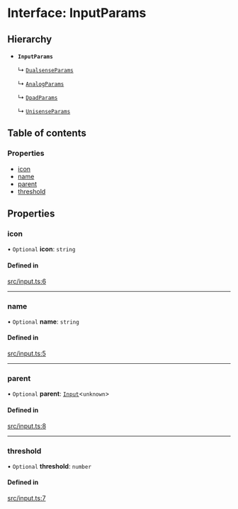 # Interface: InputParams

## Hierarchy

- **`InputParams`**

  ↳ [`DualsenseParams`](../wiki/DualsenseParams)

  ↳ [`AnalogParams`](../wiki/AnalogParams)

  ↳ [`DpadParams`](../wiki/DpadParams)

  ↳ [`UnisenseParams`](../wiki/UnisenseParams)

## Table of contents

### Properties

- [icon](../wiki/InputParams#icon)
- [name](../wiki/InputParams#name)
- [parent](../wiki/InputParams#parent)
- [threshold](../wiki/InputParams#threshold)

## Properties

### icon

• `Optional` **icon**: `string`

#### Defined in

[src/input.ts:6](https://github.com/nsfm/dualsense-ts/blob/ab67fa7/src/input.ts#L6)

___

### name

• `Optional` **name**: `string`

#### Defined in

[src/input.ts:5](https://github.com/nsfm/dualsense-ts/blob/ab67fa7/src/input.ts#L5)

___

### parent

• `Optional` **parent**: [`Input`](../wiki/Input)<`unknown`\>

#### Defined in

[src/input.ts:8](https://github.com/nsfm/dualsense-ts/blob/ab67fa7/src/input.ts#L8)

___

### threshold

• `Optional` **threshold**: `number`

#### Defined in

[src/input.ts:7](https://github.com/nsfm/dualsense-ts/blob/ab67fa7/src/input.ts#L7)
